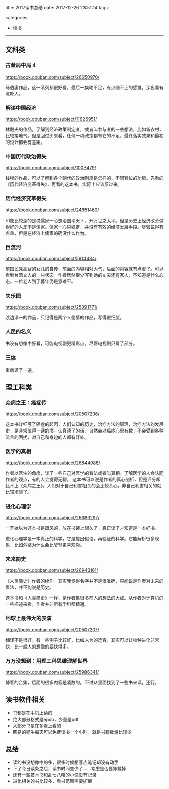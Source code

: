 title: 2017读书总结
date: 2017-12-26 23:51:14
tags:

categories:
 - 读书

---


## 文科类

### 古董局中局 4

https://book.douban.com/subject/26650970/

马伯庸作品，这一系列都很好看，最后一集略不足，有点圆不上的感觉。深夜看有点吓人。


### 解读中国经济

https://book.douban.com/subject/11626951/

林毅夫的作品，了解到经济政策制定者，或者叫参与者的一些想法，比如新农村，比较接地气。但是回过头来看，任何一项政策都有它的不足，最终落实效果和最初的设计都会有差距。

### 中国历代政治得失

https://book.douban.com/subject/1003479/

钱穆的作品，可以了解到各个朝代的政治制度是怎样的，不同官位的功能。先看的《历代经济变革得失》，再看的这本书，实际上应该反过来。

### 历代经济变革得失

https://book.douban.com/subject/24851460/

印象比较深的是说儒家一心想治国平天下，开万世之太平。但是历史上经济改革做得好的人却不是儒家。儒家一心只稳定，并没有有效的经济发展手段。尽管说得有点重，但是在经济上儒家的确没什么作为。


### 巨流河

https://book.douban.com/subject/5914484/

前国民党高官的女儿的自传，前面的内容相对大气，后面的内容就有点虚了。可以看到台湾文人的一些状态。作者居然很少写到她的丈夫还有家人，不知道是什么心态。一位老人到了暮年仍是意难平。

### 失乐园

https://book.douban.com/subject/25891771/

渡边淳一的作品，只记得是两个人偷情的作品，写得很细腻。


### 人民的名义

书没有想像中好看，可能电视剧更精彩点，尽管电视剧只看了部分。

### 三体

重新读了一遍。


## 理工科类

### 众病之王：癌症传

https://book.douban.com/subject/20507206/

这本书详细写了癌症的起因，人们认知的历史，治疗方法的原理，治疗方法的发展史，是非常值得一读的书。认真读了的话，自然会对癌症心里有数，不会受到各种流言的困扰，对自己和身边的人都有好处。


### 医学的真相

https://book.douban.com/subject/26844088/

作者以医生的角度，谈了一些自己对医学的看法或者叫真相。了解医学的人会认同作者的观点，有的人会觉得无聊。
这本书可以说是作者的真心剖析，但是评分却比不上《众病之王》。人们对于自己利害相关的会比较关心，非自己利害相关的就比较冷淡了。


### 进化心理学

https://book.douban.com/subject/26683297/

一开始以为这本书是跟风的，放在书架上很久了，真正读了才知道是一本好书。

进化心理学是一本真正的科学，它是提出假设，再验证的科学。它能解析很多现象，比如外婆为什么会比爷爷更喜欢你。

### 未来简史

https://book.douban.com/subject/26943161/

《人类简史》作者的续作。其实我觉得名字并不是很准确，只能说是作者对未来的看法，并不能说是历史。

这本书和《人类简史》一样，是作者集很多前人的想法的大成。从作者对计算机的一些描述来看，作者并非所有学科都精通。


### 地球上最伟大的表演

https://book.douban.com/subject/20507207/

翻译不是很好。有一些例子比较好，比如人为的选育，其实可以让物种进化非常快，比一般人的想像的要快得多。

### 万万没想到：用理工科思维理解世界

https://book.douban.com/subject/25986341/

博客的合集，后面的很多内容是凑数的。不过从里面找到了一些书来读，还行。


## 读书软件相关

* 书都是在手机上读的
* 绝大部分格式是epub，少量是pdf
* 大部分书是在多看上看的
* 网易的锅牛每天可以免费读书一个小时，就是书籍数量比较少


## 总结

* 读的书没想像中的多，很多时候想写点笔记却没有动手
* 下了今日读条之后，读书时间变少了……考虑是否要卸载掉
* 还有一些技术书和乱七八糟的小说没有记录
* 进化相关的书比较多，看书范围需要扩展
